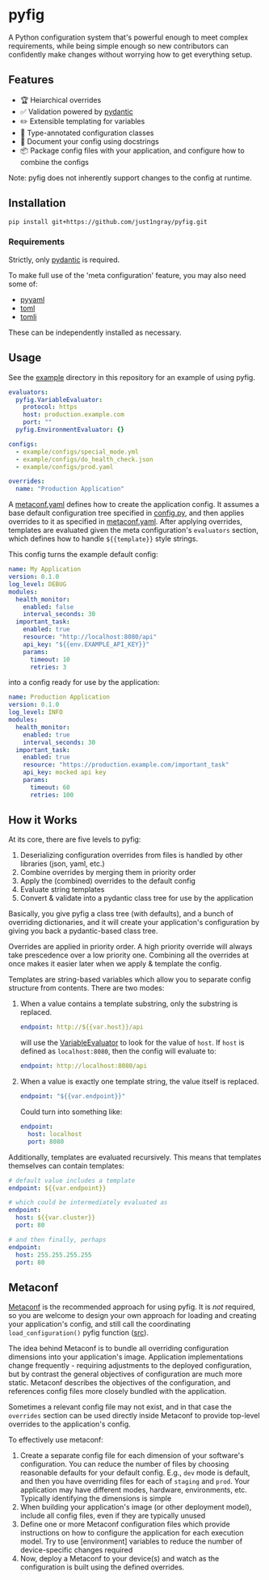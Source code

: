 # pyfig

A Python configuration system that's powerful enough to meet complex requirements, while
being simple enough so new contributors can confidently make changes without worrying how
to get everything setup.

## Features

- 🏆 Heiarchical overrides
- ✅ Validation powered by [pydantic](https://docs.pydantic.dev/latest/)
- ✏️ Extensible templating for variables
- 🚀 Type-annotated configuration classes
- 🔎 Document your config using docstrings
- 📦 Package config files with your application, and configure how to combine the configs

Note: pyfig does not inherently support changes to the config at runtime.

## Installation

```shell
pip install git+https://github.com/just1ngray/pyfig.git
```

### Requirements

Strictly, only [pydantic](https://docs.pydantic.dev/latest/) is required.

To make full use of the 'meta configuration' feature, you may also need some of:
- [pyyaml](https://pyyaml.org/)
- [toml](https://pypi.org/project/toml/)
- [tomli](https://pypi.org/project/tomli/)

These can be independently installed as necessary.

## Usage

See the [example](./example) directory in this repository for an example of using pyfig.

```yaml
evaluators:
  pyfig.VariableEvaluator:
    protocol: https
    host: production.example.com
    port: ""
  pyfig.EnvironmentEvaluator: {}

configs:
  - example/configs/special_mode.yml
  - example/configs/do_health_check.json
  - example/configs/prod.yaml

overrides:
  name: "Production Application"
```

A [metaconf.yaml](./example/metaconf.yaml) defines how to create the application config.
It assumes a base default configuration tree specified in [config.py](./example/config.py),
and then applies overrides to it as specified in [metaconf.yaml](./example/metaconf.yaml).
After applying overrides, templates are evaluated given the meta configuration's
`evaluators` section, which defines how to handle `${{template}}` style strings.

This config turns the example default config:

```yaml
name: My Application
version: 0.1.0
log_level: DEBUG
modules:
  health_monitor:
    enabled: false
    interval_seconds: 30
  important_task:
    enabled: true
    resource: "http://localhost:8080/api"
    api_key: "${{env.EXAMPLE_API_KEY}}"
    params:
      timeout: 10
      retries: 3
```

into a config ready for use by the application:

```yaml
name: Production Application
version: 0.1.0
log_level: INFO
modules:
  health_monitor:
    enabled: true
    interval_seconds: 30
  important_task:
    enabled: true
    resource: "https://production.example.com/important_task"
    api_key: mocked api key
    params:
      timeout: 60
      retries: 100
```

## How it Works

At its core, there are five levels to pyfig:

1. Deserializing configuration overrides from files is handled by other libraries (json, yaml, etc.)
2. Combine overrides by merging them in priority order
3. Apply the (combined) overrides to the default config
4. Evaluate string templates
5. Convert & validate into a pydantic class tree for use by the application

Basically, you give pyfig a class tree (with defaults), and a bunch of overriding dictionaries, and it
will create your application's configuration by giving you back a pydantic-based class tree.

Overrides are applied in priority order. A high priority override will always take prescedence over a
low priority one. Combining all the overrides at once makes it easier later when we apply & template
the config.

Templates are string-based variables which allow you to separate config structure from contents. There
are two modes:
1. When a value contains a template substring, only the substring is replaced.
    ```yaml
    endpoint: http://${{var.host}}/api
    ```
    will use the [VariableEvaluator](./pyfig/_eval/variable_evaluator.py) to look for the value of `host`.
    If `host` is defined as `localhost:8080`, then the config will evaluate to:
    ```yaml
    endpoint: http://localhost:8080/api
    ```
2. When a value is exactly one template string, the value itself is replaced.
    ```yaml
    endpoint: "${{var.endpoint}}"
    ```
    Could turn into something like:
    ```yaml
    endpoint:
      host: localhost
      port: 8080
    ```

Additionally, templates are evaluated recursively. This means that templates themselves can contain templates:
```yaml
# default value includes a template
endpoint: ${{var.endpoint}}

# which could be intermediately evaluated as
endpoint:
  host: ${{var.cluster}}
  port: 80

# and then finally, perhaps
endpoint:
  host: 255.255.255.255
  port: 80
```

## Metaconf

[Metaconf](./pyfig/_metaconf.py) is the recommended approach for using pyfig. It is *not* required, so you
are welcome to design your own approach for loading and creating your application's config, and still call
the coordinating `load_configuration()` pyfig function ([src](./pyfig/_loader.py)).

The idea behind Metaconf is to bundle all overriding configuration dimensions into your application's image.
Application implementations change frequently - requiring adjustments to the deployed configuration, but by
contrast the general objectives of configuration are much more static. Metaconf describes the objectives of
the configuration, and references config files more closely bundled with the application.

Sometimes a relevant config file may not exist, and in that case the `overrides` section can be used directly
inside Metaconf to provide top-level overrides to the application's config.

To effectively use metaconf:

1. Create a separate config file for each dimension of your software's configuration. You can reduce the
   number of files by choosing reasonable defaults for your default config. E.g., `dev` mode is default,
   and then you have overriding files for each of `staging` and `prod`. Your application may have different
   modes, hardware, environments, etc. Typically identifying the dimensions is simple
2. When building your application's image (or other deployment model), include all config files, even if
   they are typically unused
3. Define one or more Metaconf configuration files which provide instructions on how to configure the
   application for each execution model. Try to use [environment] variables to reduce the number of
   device-specific changes required
4. Now, deploy a Metaconf to your device(s) and watch as the configuration is built using the defined
   overrides.
